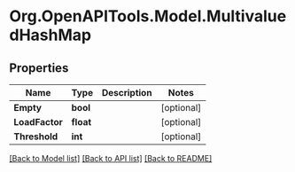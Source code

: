 # Org.OpenAPITools.Model.MultivaluedHashMap

## Properties

Name | Type | Description | Notes
------------ | ------------- | ------------- | -------------
**Empty** | **bool** |  | [optional] 
**LoadFactor** | **float** |  | [optional] 
**Threshold** | **int** |  | [optional] 

[[Back to Model list]](../README.md#documentation-for-models) [[Back to API list]](../README.md#documentation-for-api-endpoints) [[Back to README]](../README.md)

